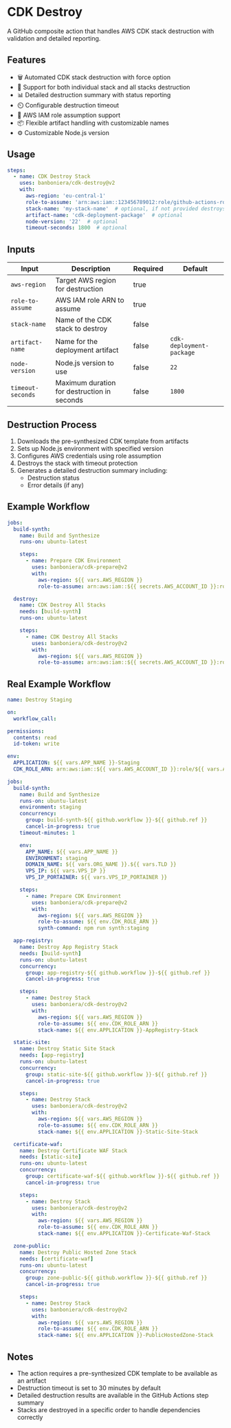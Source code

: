# CDK Destroy

A GitHub composite action that handles AWS CDK stack destruction with validation and detailed reporting.

## Features

- 🗑️ Automated CDK stack destruction with force option
- 🔄 Support for both individual stack and all stacks destruction
- 📊 Detailed destruction summary with status reporting
- ⏲️ Configurable destruction timeout
- 🔐 AWS IAM role assumption support
- 📦 Flexible artifact handling with customizable names
- ⚙️ Customizable Node.js version

## Usage

```yml
steps:
  - name: CDK Destroy Stack
    uses: banboniera/cdk-destroy@v2
    with:
      aws-region: 'eu-central-1'
      role-to-assume: 'arn:aws:iam::123456789012:role/github-actions-role'
      stack-name: 'my-stack-name'  # optional, if not provided destroys all stacks
      artifact-name: 'cdk-deployment-package'  # optional
      node-version: '22'  # optional
      timeout-seconds: 1800  # optional
```

## Inputs

| Input | Description | Required | Default |
|-------|-------------|----------|---------|
| `aws-region` | Target AWS region for destruction | true | |
| `role-to-assume` | AWS IAM role ARN to assume | true | |
| `stack-name` | Name of the CDK stack to destroy | false | |
| `artifact-name` | Name for the deployment artifact | false | `cdk-deployment-package` |
| `node-version` | Node.js version to use | false | `22` |
| `timeout-seconds` | Maximum duration for destruction in seconds | false | `1800` |

## Destruction Process

1. Downloads the pre-synthesized CDK template from artifacts
2. Sets up Node.js environment with specified version
3. Configures AWS credentials using role assumption
4. Destroys the stack with timeout protection
5. Generates a detailed destruction summary including:
   - Destruction status
   - Error details (if any)

## Example Workflow

```yml
jobs:
  build-synth:
    name: Build and Synthesize
    runs-on: ubuntu-latest

    steps:
      - name: Prepare CDK Environment
        uses: banboniera/cdk-prepare@v2
        with:
          aws-region: ${{ vars.AWS_REGION }}
          role-to-assume: arn:aws:iam::${{ secrets.AWS_ACCOUNT_ID }}:role/${{ vars.APP_NAME }}-Role-CDK

  destroy:
    name: CDK Destroy All Stacks
    needs: [build-synth]
    runs-on: ubuntu-latest

    steps:
      - name: CDK Destroy All Stacks
        uses: banboniera/cdk-destroy@v2
        with:
          aws-region: ${{ vars.AWS_REGION }}
          role-to-assume: arn:aws:iam::${{ secrets.AWS_ACCOUNT_ID }}:role/${{ vars.APP_NAME }}-Role-CDK
```

## Real Example Workflow

```yml
name: Destroy Staging

on:
  workflow_call:

permissions:
  contents: read
  id-token: write

env:
  APPLICATION: ${{ vars.APP_NAME }}-Staging
  CDK_ROLE_ARN: arn:aws:iam::${{ vars.AWS_ACCOUNT_ID }}:role/${{ vars.APP_NAME }}-Role-CDK

jobs:
  build-synth:
    name: Build and Synthesize
    runs-on: ubuntu-latest
    environment: staging
    concurrency:
      group: build-synth-${{ github.workflow }}-${{ github.ref }}
      cancel-in-progress: true
    timeout-minutes: 1

    env:
      APP_NAME: ${{ vars.APP_NAME }}
      ENVIRONMENT: staging
      DOMAIN_NAME: ${{ vars.ORG_NAME }}.${{ vars.TLD }}
      VPS_IP: ${{ vars.VPS_IP }}
      VPS_IP_PORTAINER: ${{ vars.VPS_IP_PORTAINER }}

    steps:
      - name: Prepare CDK Environment
        uses: banboniera/cdk-prepare@v2
        with:
          aws-region: ${{ vars.AWS_REGION }}
          role-to-assume: ${{ env.CDK_ROLE_ARN }}
          synth-command: npm run synth:staging

  app-registry:
    name: Destroy App Registry Stack
    needs: [build-synth]
    runs-on: ubuntu-latest
    concurrency:
      group: app-registry-${{ github.workflow }}-${{ github.ref }}
      cancel-in-progress: true

    steps:
      - name: Destroy Stack
        uses: banboniera/cdk-destroy@v2
        with:
          aws-region: ${{ vars.AWS_REGION }}
          role-to-assume: ${{ env.CDK_ROLE_ARN }}
          stack-name: ${{ env.APPLICATION }}-AppRegistry-Stack

  static-site:
    name: Destroy Static Site Stack
    needs: [app-registry]
    runs-on: ubuntu-latest
    concurrency:
      group: static-site-${{ github.workflow }}-${{ github.ref }}
      cancel-in-progress: true

    steps:
      - name: Destroy Stack
        uses: banboniera/cdk-destroy@v2
        with:
          aws-region: ${{ vars.AWS_REGION }}
          role-to-assume: ${{ env.CDK_ROLE_ARN }}
          stack-name: ${{ env.APPLICATION }}-Static-Site-Stack

  certificate-waf:
    name: Destroy Certificate WAF Stack
    needs: [static-site]
    runs-on: ubuntu-latest
    concurrency:
      group: certificate-waf-${{ github.workflow }}-${{ github.ref }}
      cancel-in-progress: true

    steps:
      - name: Destroy Stack
        uses: banboniera/cdk-destroy@v2
        with:
          aws-region: ${{ vars.AWS_REGION }}
          role-to-assume: ${{ env.CDK_ROLE_ARN }}
          stack-name: ${{ env.APPLICATION }}-Certificate-Waf-Stack

  zone-public:
    name: Destroy Public Hosted Zone Stack
    needs: [certificate-waf]
    runs-on: ubuntu-latest
    concurrency:
      group: zone-public-${{ github.workflow }}-${{ github.ref }}
      cancel-in-progress: true

    steps:
      - name: Destroy Stack
        uses: banboniera/cdk-destroy@v2
        with:
          aws-region: ${{ vars.AWS_REGION }}
          role-to-assume: ${{ env.CDK_ROLE_ARN }}
          stack-name: ${{ env.APPLICATION }}-PublicHostedZone-Stack
```

## Notes

- The action requires a pre-synthesized CDK template to be available as an artifact
- Destruction timeout is set to 30 minutes by default
- Detailed destruction results are available in the GitHub Actions step summary
- Stacks are destroyed in a specific order to handle dependencies correctly
